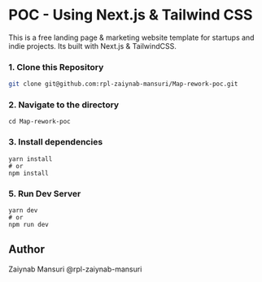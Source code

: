 # POC - Using Next.js & Tailwind CSS

This is a free landing page & marketing website template for  startups and indie projects. Its built with Next.js & TailwindCSS.
 


### 1\. Clone this Repository

```bash
git clone git@github.com:rpl-zaiynab-mansuri/Map-rework-poc.git
```

### 2\. Navigate to the directory

```
cd Map-rework-poc
```

### 3\. Install dependencies

```
yarn install
# or
npm install
```

### 5\. Run Dev Server

```
yarn dev
# or
npm run dev
```
 

## Author

Zaiynab Mansuri @rpl-zaiynab-mansuri
 


